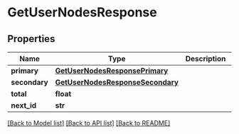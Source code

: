# GetUserNodesResponse

## Properties
Name | Type | Description | Notes
------------ | ------------- | ------------- | -------------
**primary** | [**GetUserNodesResponsePrimary**](GetUserNodesResponsePrimary.md) |  | [optional] 
**secondary** | [**GetUserNodesResponseSecondary**](GetUserNodesResponseSecondary.md) |  | [optional] 
**total** | **float** |  | [optional] 
**next_id** | **str** |  | [optional] 

[[Back to Model list]](../README.md#documentation-for-models) [[Back to API list]](../README.md#documentation-for-api-endpoints) [[Back to README]](../README.md)

